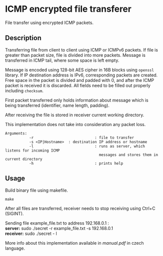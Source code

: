 # ICMP encrypted file transferer

File transfer using encrypted ICMP packets.


## Description 

Transferring file from client to client using ICMP or ICMPv6 packets. 
If file is greater than packet size, file is divided into more packets.
Message is transferred in ICMP tail, where some space is left empty. 

Message is encoded using 128-bit AES cipher in 16B blocks using `openssl` library. 
If IP destination address is IPv6, corresponding packets are created. Free space in the packet is divided and padded with 0, and after the ICMP packet is received it is discarded. All fields need to be filled out properly including  `checksum`. 

First packet transferred only holds information about message which is being transferred (identifier, name length, padding).

After receiving the file is stored in receiver current working directory. 

This implementation does not take into consideration any packet loss. 

```
Arguments:
           -r                            : file to transfer 
           -s <IP|Hostname>  : destination IP address or hostname 
           -l                            : runs as server, which listens for incoming ICMP
                                           messages and stores them in current directory
           -h                            : prints help
```
## Usage

Build binary file using makefile.

`make`

After all files are transferred, receiver needs to stop receiving using Ctrl+C (SIGINT). 

Sending file example_file.txt to address 192.168.0.1 : <br>
       **server:** sudo ./secret -r example_file.txt -s 192.168.0.1 <br>
       **receiver:** sudo ./secret - l <br>


More info about this implementation available in *manual.pdf* in czech language. 

